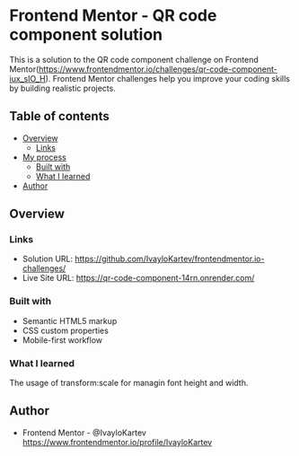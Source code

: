 # Frontend Mentor - QR code component solution

This is a solution to the QR code component challenge on Frontend Mentor(https://www.frontendmentor.io/challenges/qr-code-component-iux_sIO_H). Frontend Mentor challenges help you improve your coding skills by building realistic projects. 

## Table of contents

- [Overview](#overview)
  - [Links](#links)
- [My process](#my-process)
  - [Built with](#built-with)
  - [What I learned](#what-i-learned)
- [Author](#author)

## Overview

### Links

- Solution URL: https://github.com/IvayloKartev/frontendmentor.io-challenges/
- Live Site URL: https://qr-code-component-14rn.onrender.com/


### Built with

- Semantic HTML5 markup
- CSS custom properties
- Mobile-first workflow

### What I learned

The usage of transform:scale for managin font height and width.

## Author

- Frontend Mentor - @IvayloKartev https://www.frontendmentor.io/profile/IvayloKartev

